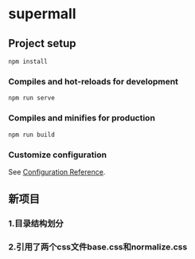 # supermall

## Project setup
```
npm install
```

### Compiles and hot-reloads for development
```
npm run serve
```

### Compiles and minifies for production
```
npm run build
```

### Customize configuration
See [Configuration Reference](https://cli.vuejs.org/config/).

## 新项目
### 1.目录结构划分
### 2.引用了两个css文件base.css和normalize.css